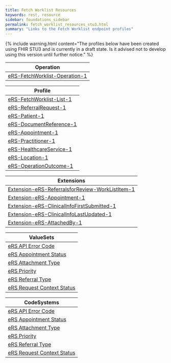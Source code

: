 ```yaml
---
title: Fetch Worklist Resources
keywords: rest, resource
sidebar: foundations_sidebar
permalink: fetch_worklist_resources_stu3.html
summary: "Links to the Fetch Worklist endpoint profiles"
---
```


{% include warning.html content="The profiles below have been created using FHIR STU3 and is currently in a draft state. Is it advised not to develop 
using this version until further notice." %}

|Operation|
|-------|
|[eRS-FetchWorklist-Operation-1](https://fhir.nhs.uk/STU3/OperationDefinition/eRS-FetchWorklist-Operation-1)|


|Profile| 
|-------|
| [eRS-FetchWorklist-List-1](https://fhir.nhs.uk/STU3/StructureDefinition/eRS-HealthcareService-1) | 
| [eRS-ReferralRequest-1](https://fhir.nhs.uk/STU3/StructureDefinition/eRS-ServiceSearchResponse-Bundle-1) | 
| [eRS-Patient-1](https://fhir.nhs.uk/STU3/StructureDefinition/eRS-Location-1) | 
| [eRS-DocumentReference-1](https://fhir.nhs.uk/STU3/StructureDefinition/eRS-Location-1) | 
| [eRS-Appointment-1](https://fhir.nhs.uk/STU3/StructureDefinition/eRS-Location-1) | 
| [eRS-Practitioner-1](https://fhir.nhs.uk/STU3/StructureDefinition/eRS-Location-1) | 
| [eRS-HealthcareService-1](https://fhir.nhs.uk/STU3/StructureDefinition/eRS-Location-1) | 
| [eRS-Location-1](https://fhir.nhs.uk/STU3/StructureDefinition/eRS-Location-1) | 
| [eRS-OperationOutcome-1](https://fhir.nhs.uk/STU3/StructureDefinition/eRS-Location-1) | 

|Extensions|
|-------|
|[Extension-eRS-ReferralsforReview-WorkListItem-1](https://fhir.nhs.uk/STU3/Extensions/Extension-eRS-ReferralsforReview-WorkListItem-1)|
|[Extension-eRS-Appointment-1](https://fhir.nhs.uk/STU3/StructureDefinition/Extension-eRS-Appointment-1)|
|[Extension-eRS-ClinicalInfoFirstSubmitted-1](https://fhir.nhs.uk/STU3/StructureDefinition/Extension-eRS-ClinicalInfoFirstSubmitted-1)|
|[Extension-eRS-ClinicalInfoLastUpdated-1](https://fhir.nhs.uk/STU3/StructureDefinition/Extension-eRS-ClinicalInfoLastUpdated-1)|
|[Extension-eRS-AttachedBy-1](https://fhir.nhs.uk/STU3/StructureDefinition/Extension-eRS-AttachedBy-1)|

|ValueSets|
|-------|
|[eRS API Error Code](https://fhir.nhs.uk/STU3/ValueSet/eRS-APIErrorCode-1)|
|[eRS Appointment Status](https://fhir.nhs.uk/STU3/ValueSet/eRS-AppointmentStatus-1)|
|[eRS Attachment Type](https://fhir.nhs.uk/STU3/ValueSet/eRS-AttachmentType-1)|
|[eRS Priority](https://fhir.nhs.uk/STU3/ValueSet/eRS-Priority-1)|
|[eRS Referral Type](https://fhir.nhs.uk/STU3/ValueSet/eRS-ReferralType-1)|
|[eRS Request Context Status](https://fhir.nhs.uk/STU3/ValueSet/eRS-RequestContextStatus-1)|

|CodeSystems|
|-------|
|[eRS API Error Code](https://fhir.nhs.uk/STU3/CodeSystem/eRS-APIErrorCode-1)|
|[eRS Appointment Status](https://fhir.nhs.uk/STU3/CodeSystem/eRS-AppointmentStatus-1)|
|[eRS Attachment Type](https://fhir.nhs.uk/STU3/CodeSystem/eRS-AttachmentType-1)|
|[eRS Priority](https://fhir.nhs.uk/STU3/CodeSystem/eRS-Priority-1)|
|[eRS Referral Type](https://fhir.nhs.uk/STU3/CodeSystem/eRS-ReferralType-1)|
|[eRS Request Context Status](https://fhir.nhs.uk/STU3/CodeSystem/eRS-RequestContextStatus-1)|

